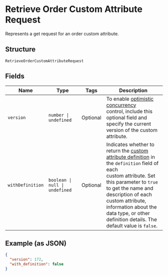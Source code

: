 
# Retrieve Order Custom Attribute Request

Represents a get request for an order custom attribute.

## Structure

`RetrieveOrderCustomAttributeRequest`

## Fields

| Name | Type | Tags | Description |
|  --- | --- | --- | --- |
| `version` | `number \| undefined` | Optional | To enable [optimistic concurrency](https://developer.squareup.com/docs/build-basics/common-api-patterns/optimistic-concurrency)<br>control, include this optional field and specify the current version of the custom attribute. |
| `withDefinition` | `boolean \| null \| undefined` | Optional | Indicates whether to return the [custom attribute definition](entity:CustomAttributeDefinition) in the `definition` field of each<br>custom attribute. Set this parameter to `true` to get the name and description of each custom attribute,<br>information about the data type, or other definition details. The default value is `false`. |

## Example (as JSON)

```json
{
  "version": 172,
  "with_definition": false
}
```

